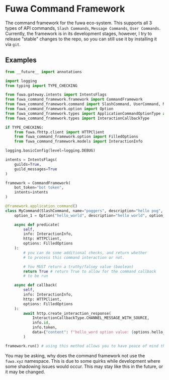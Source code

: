 # Fuwa Command Framework

The command framework for the fuwa eco-system. This supports all 3 types of API commands, `Slash Commands`, `Message Commands`, `User Commands`.
Currently, the framework is in its development stages, however, I try to release "stable" changes to the repo, so you can still use it by installing it via `git`.


## Examples

```py
from __future__ import annotations

import logging
from typing import TYPE_CHECKING

from fuwa.gateway.intents import IntentsFlags
from fuwa_command_framework.framework import CommandFramework
from fuwa_command_framework.command import SlashCommand, UserCommand, MessageCommand
from fuwa_command_framework.option import Option
from fuwa_command_framework.types import ApplicationCommandOptionType as OptType
from fuwa_command_framework.types import InteractionCallbackType

if TYPE_CHECKING:
    from fuwa.fhttp.client import HTTPClient
    from fuwa_command_framework.option import FilledOptions
    from fuwa_command_framework.models import InteractionInfo

logging.basicConfig(level=logging.DEBUG)

intents = IntentsFlags(
    guilds=True,
    guild_messages=True
)

framework = CommandFramework(
    bot_token="bot token",
    intents=intents
)

@framework.application_command()
class MyCommand(SlashCommand, name="poggers", description="hello pog", guild_id=00000000):
    option_1 = Option("hello_world", description="hello world", option_type=OptType.BOOLEAN)

    async def predicate(
        self,
        info: InteractionInfo,
        http: HTTPClient,
        options: FilledOptions
    ):
        # you can do some additional checks, and return whether
        # to process this command interaction or not.

        # You MUST return a truthy/falsey value (boolean)
        return True # return True to allow for the command callback
        # to be run

    async def callback(
        self,
        info: InteractionInfo,
        http: HTTPClient,
        options: FilledOptions
    ):
        await http.create_interaction_response(
            InteractionCallbackType.CHANNEL_MESSAGE_WITH_SOURCE,
            info.id,
            info.token,
            data={"content": f"hello_word option value: {options.hello_world}"}
        )

framework.run() # using this method allows you to have peace of mind that the event loop is handled safely
```

You may be asking, why does the command framework not use the `fuwa.xyz` namespace. This is due to some quirks while development where some shadowing issues would occur. This may stay like this in the future, or it may be changed.

